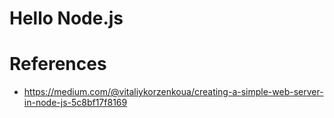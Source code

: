 # Hello Node.js


# References
- https://medium.com/@vitaliykorzenkoua/creating-a-simple-web-server-in-node-js-5c8bf17f8169
